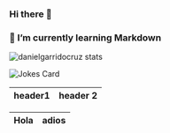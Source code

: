 ### Hi there 👋

### 🌱 I’m currently learning Markdown

![danielgarridocruz stats](https://github-readme-stats.vercel.app/api?username=danielgarridocruz&show_icons=true&locale=en)

![Jokes Card](https://readme-jokes.vercel.app/api)

header1       |    header 2  
| ----------  | ------------ |

|    Hola     |    adios     |
| ----------  | ------------ |


<!--
**danielgarridocruz/danielgarridocruz** is a ✨ _special_ ✨ repository because its `README.md` (this file) appears on your GitHub profile.

Here are some ideas to get you started:

- 🔭 I’m currently working on ...

- 👯 I’m looking to collaborate on ...
- 🤔 I’m looking for help with ...
- 💬 Ask me about ...
- 📫 How to reach me: ...
- 😄 Pronouns: ...
- ⚡ Fun fact: ...
-->

